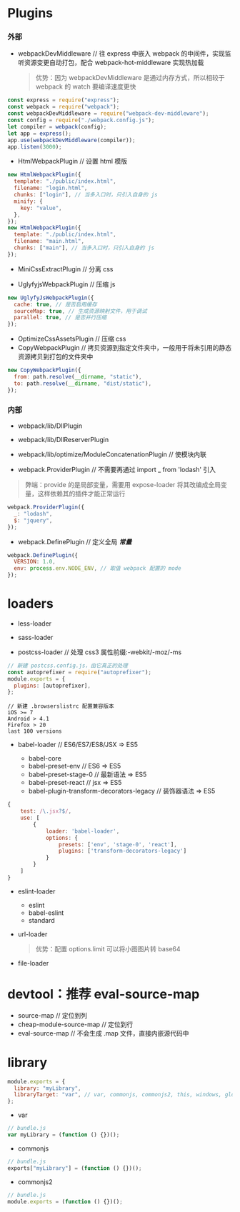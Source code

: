 # Plugins

### 外部

- webpackDevMiddleware // 往 express 中嵌入 webpack 的中间件，实现监听资源变更自动打包，配合 webpack-hot-middleware 实现热加载
  > 优势：因为 webpackDevMiddleware 是通过内存方式，所以相较于 webpack 的 watch 要编译速度更快

```javascript
const express = require("express");
const webpack = require("webpack");
const webpackDevMiddleware = require("webpack-dev-middleware");
const config = require("./webpack.config.js");
let compiler = webpack(config);
let app = express();
app.use(webpackDevMiddleware(compiler));
app.listen(3000);
```

- HtmlWebpackPlugin // 设置 html 模版

```javascript
new HtmlWebpackPlugin({
  template: "./public/index.html",
  filename: "login.html",
  chunks: ["login"], // 当多入口时，只引入自身的 js
  minify: {
    key: "value",
  },
});
new HtmlWebpackPlugin({
  template: "./public/index.html",
  filename: "main.html",
  chunks: ["main"], // 当多入口时，只引入自身的 js
});
```

- MiniCssExtractPlugin // 分离 css

- UglyfyjsWebpackPlugin // 压缩 js

```javascript
new UglyfyJsWebpackPlugin({
  cache: true, // 是否启用缓存
  sourceMap: true, // 生成资源映射文件，用于调试
  parallel: true, // 是否并行压缩
});
```

- OptimizeCssAssetsPlugin // 压缩 css
- CopyWebpackPlugin // 拷贝资源到指定文件夹中，一般用于将未引用的静态资源拷贝到打包的文件夹中

```javascript
new CopyWebpackPlugin({
  from: path.resolve(__dirname, "static"),
  to: path.resolve(__dirname, "dist/static"),
});
```

### 内部

- webpack/lib/DllPlugin
- webpack/lib/DllReserverPlugin
- webpack/lib/optimize/ModuleConcatenationPlugin // 使模块内联

- webpack.ProviderPlugin // 不需要再通过 import \_ from 'lodash' 引入

> 弊端：provide 的是局部变量，需要用 expose-loader 将其改编成全局变量，这样依赖其的插件才能正常运行

```javascript
webpack.ProviderPlugin({
  _: "lodash",
  $: "jquery",
});
```

- webpack.DefinePlugin // 定义全局 **_常量_**

```javascript
webpack.DefinePlugin({
  VERSION: 1.0,
  env: process.env.NODE_ENV, // 取值 webpack 配置的 mode
});
```

# loaders

- less-loader

- sass-loader

- postcss-loader // 处理 css3 属性前缀:-webkit/-moz/-ms

```javascript
// 新建 postcss.config.js，由它真正的处理
const autoprefixer = require("autoprefixer");
module.exports = {
  plugins: [autoprefixer],
};
```

```
// 新建 .browserslistrc 配置兼容版本
iOS >= 7
Android > 4.1
Firefox > 20
last 100 versions
```

- babel-loader // ES6/ES7/ES8/JSX => ES5

  - babel-core
  - babel-preset-env // ES6 => ES5
  - babel-preset-stage-0 // 最新语法 => ES5
  - babel-preset-react // jsx => ES5
  - babel-plugin-transform-decorators-legacy // 装饰器语法 => ES5

```javascript
{
    test: /\.jsx?$/,
    use: [
        {
            loader: 'babel-loader',
            options: {
                presets: ['env', 'stage-0', 'react'],
                plugins: ['transform-decorators-legacy']
            }
        }
    ]
}
```

- eslint-loader

  - eslint
  - babel-eslint
  - standard

- url-loader

  > 优势：配置 options.limit 可以将小图图片转 base64

- file-loader

# devtool：推荐 eval-source-map

- source-map // 定位到列
- cheap-module-source-map // 定位到行
- eval-source-map // 不会生成 .map 文件，直接内嵌源代码中

# library

```javascript
module.exports = {
  library: "myLibrary",
  libraryTarget: "var", // var, commonjs, commonjs2, this, windows, global, 默认 var（全局变量）
};
```

- var

```javascript
// bundle.js
var myLibrary = (function () {})();
```

- commonjs

```javascript
// bundle.js
exports["myLibrary"] = (function () {})();
```

- commonjs2

```javascript
// bundle.js
module.exports = (function () {})();
```
